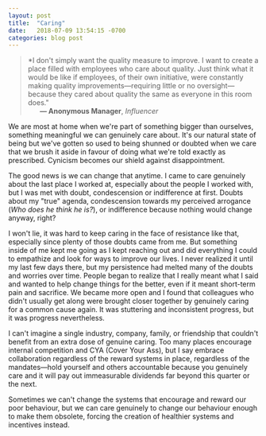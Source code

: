 ```yaml
---
layout: post
title:  "Caring"
date:   2018-07-09 13:54:15 -0700
categories: blog post
---
```


>*I don't simply want the quality measure to improve. I want to create a place filled with employees who care about quality. Just think what it would be like if employees, of their own initiative, were constantly making quality improvements—requiring little or no oversight—because they cared about quality the same as everyone in this room does." 
 <br>&nbsp;&nbsp;&nbsp;&nbsp;&nbsp;&nbsp;__&mdash; Anonymous Manager__, *Influencer*

We are most at home when we're part of something bigger than ourselves, something meaningful we can genuinely care about. It's our natural state of being but we've gotten so used to being shunned or doubted when we care that we brush it aside in favour of doing what we're told exactly as prescribed. Cynicism becomes our shield against disappointment. 

The good news is we can change that anytime. I came to care genuinely about the last place I worked at, especially about the people I worked with, but I was met with doubt, condescension or indifference at first. Doubts about my "true" agenda, condescension towards my perceived arrogance (*Who does he think he is?*), or indifference because nothing would change anyway, right? 

I won't lie, it was hard to keep caring in the face of resistance like that, especially since plenty of those doubts came from me. But something inside of me kept me going as I kept reaching out and did everything I could to empathize and look for ways to improve our lives. I never realized it until my last few days there, but my persistence had melted many of the doubts and worries over time. People began to realize that I really meant what I said and wanted to help change things for the better, even if it meant short-term pain and sacrifice. We became more open and I found that colleagues who didn't usually get along were brought closer together by genuinely caring for a common cause again. It was stuttering and inconsistent progress, but it was progress nevertheless. 

I can't imagine a single industry, company, family, or friendship that couldn't benefit from an extra dose of genuine caring. Too many places encourage internal competition and CYA (Cover Your Ass), but I say embrace collaboration regardless of the reward systems in place, regardless of the mandates—hold yourself and others accountable because you genuinely care and it will pay out immeasurable dividends far beyond this quarter or the next. 

Sometimes we can't change the systems that encourage and reward our poor behaviour, but we can care genuinely to change our behaviour enough to make them obsolete, forcing the creation of healthier systems and incentives instead. 



